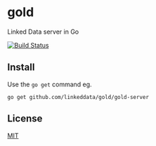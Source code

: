 # gold

Linked Data server in Go

[![Build Status](https://travis-ci.org/linkeddata/gold.png)](https://travis-ci.org/linkeddata/gold)

## Install

Use the `go get` command eg.

    go get github.com/linkeddata/gold/gold-server

## License

[MIT](http://joe.mit-license.org/)
